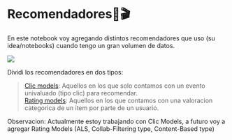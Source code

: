 # Recomendadores🍿🎬

En este notebook voy agregando distintos recomendadores que uso (su idea/notebooks) cuando tengo un gran volumen de datos.

![](https://media0.giphy.com/media/sdjzyK11BKMRK5fw3q/giphy.gif?cid=ecf05e47u19eezuwyg8vvhp4owuyjdjsutcuvlgmy9lhex6y&ep=v1_gifs_search&rid=giphy.gif&ct=g)

Dividi los recomendadores en dos tipos: 
> [Clic models](./Clic%20Models/): Aquellos en los que solo contamos con un evento univaluado (tipo clic) para recomendar.<br>
> [Rating models](./Rating%20Models/): Aquellos en los que contamos con una valoracion categorica de un item por parte de un usuario. 

Observacion: Actualmente estoy trabajando con Clic Models, a futuro voy a agregar Rating Models (ALS, Collab-Filtering type, Content-Based type) 